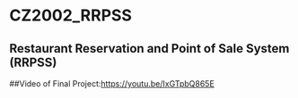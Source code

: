 # CZ2002_RRPSS
## Restaurant Reservation and Point of Sale System (RRPSS)


##Video of Final Project:https://youtu.be/IxGTpbQ865E 
